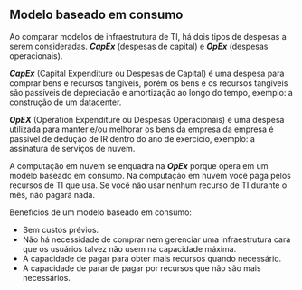 ## Modelo baseado em consumo

Ao comparar modelos de infraestrutura de TI, há dois tipos de despesas a serem consideradas. ***CapEx*** (despesas de capital) e ***OpEx*** (despesas operacionais).

***CapEx*** (Capital Expenditure ou Despesas de Capital) é uma despesa para comprar bens e recursos tangíveis, porém os bens e os recursos tangíveis são passíveis de depreciação e amortização ao longo do tempo, exemplo: a construção de um datacenter.

***OpEX*** (Operation Expenditure ou Despesas Operacionais) é uma despesa utilizada para manter e/ou melhorar os bens da empresa da empresa é passível de dedução de IR dentro do ano de exercício, exemplo: a assinatura de serviços de nuvem.

A computação em nuvem se enquadra na ***OpEx*** porque opera em um modelo baseado em consumo. Na computação em nuvem você paga pelos recursos de TI que usa. Se você não usar nenhum recurso de TI durante o mês, não pagará nada.

Benefícios de um modelo baseado em consumo:
* Sem custos prévios.
* Não há necessidade de comprar nem gerenciar uma infraestrutura cara que os usuários talvez não usem na capacidade máxima.
* A capacidade de pagar para obter mais recursos quando necessário.
* A capacidade de parar de pagar por recursos que não são mais necessários.

